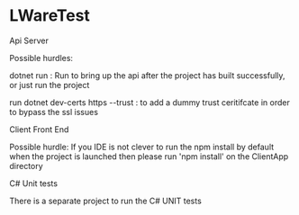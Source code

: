 # LWareTest

Api Server 

Possible hurdles:

dotnet run : Run to bring up the api after the project has built successfully, or just run the project

run
dotnet dev-certs https --trust :  to add a dummy trust ceritifcate in order to bypass the ssl issues


Client Front End 

Possible hurdle:
If you IDE is not clever to run the npm install by default when the project is launched then please run 'npm install' on the ClientApp directory


C# Unit tests

There is a separate project to run the C# UNIT tests
